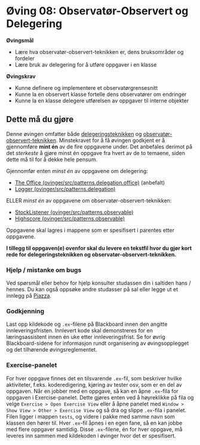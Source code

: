 # Øving 08: Observatør-Observert og Delegering
**Øvingsmål**
* Lære hva observatør-observert-teknikken er, dens bruksområder og fordeler
* Lære bruk av delegering for å utføre oppgaver i en klasse

**Øvingskrav**
* Kunne definere og implementere et observatørgrensesnitt
* Kunne la en observert klasse fortelle dens observatører om endringer
* Kunne la en klasse delegere utførelsen av oppgaver til interne objekter

## Dette må du gjøre

Denne øvingen omfatter både [delegeringsteknikken](https://www.ntnu.no/wiki/display/tdt4100/Delegeringsteknikken) og
[observatør-observert-teknikken](https://www.ntnu.no/wiki/pages/viewpage.action?pageId=66879660). Minstekravet for å få øvingen
godkjent er å gjennomføre **mint én** av de fire oppgavene under. Det anbefales derimot på det *sterkeste* å gjøre minst én oppgave
fra hvert av de to temaene, siden dette må til for å dekke hele pensum.

Gjennomfør enten *minst én* av oppgavene om delegering:
* [The Office (ovinger/src/patterns.delegation.office)](./Office.md) (anbefalt)
* [Logger (ovinger/src/patterns.delegation)](./Logger.md)

ELLER *minst én* av oppgavene om observatør-observert-teknikken:
* [StockListener (ovinger/src/patterns.observable)](./StockListener.md)
* [Highscore (ovinger/src/patterns.observable)](./HighscoreList.md)

Oppgavene skal lagres i mappene som er spesifisert i parentes etter oppgavene.

**I tillegg til oppgaven(e) ovenfor skal du levere en tekstfil hvor du gjør kort rede for delegeringsteknikken og observatør-observert-teknikken.**

### Hjelp / mistanke om bugs
Ved spørsmål eller behov for hjelp konsulter studassen din i saltiden hans / hennes. Du kan også oppsøke andre studasser på sal eller legge ut et innlegg på [Piazza](https://piazza.com/).

### Godkjenning
Last opp kildekode og `.ex`-filene på Blackboard innen den angitte innleveringsfristen. Innlevert kode skal demonstreres for en læringsassistent innen én uke etter innleveringsfrist. Se for øvrig Blackboard-sidene for informasjon rundt organisering av øvingsopplegget og det tilhørende øvingsreglementet.

### Exercise-panelet
For hver oppgave finnes det en tilsvarende `.ex`-fil, som beskriver hvilke aktiviteter, f.eks. koderedigering, kjøring av tester osv, som er en del av oppgaven. Når en jobber med en oppgave, så kan en åpne `.ex`-fila for oppgaven i Exercise-panelet. Dette gjøres enten ved å høyreklikke på fila og velge `Exercise > Open Exercise View` eller å åpne panelet med `Window > Show View > Other > Exercise View` og så dra og slippe `.ex`-fila i panelet. Filen ligger i mappen `tests`, og videre i pakke med samme navn som klassen den hører til. Hver `.ex`-fil åpnes i en egen fane, så en kan jobbe med flere oppgaver samtidig. Disse `.ex`-filene, én for hver oppgave, må leveres inn sammen med kildekoden i øvinger hvor det er spesifisert.
